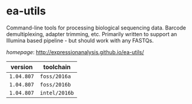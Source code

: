 # ea-utils

Command-line tools for processing biological sequencing data. Barcode demultiplexing, adapter trimming, etc.  Primarily written to support an Illumina based pipeline -  but should work with any FASTQs.

*homepage*: <http://expressionanalysis.github.io/ea-utils/>

version | toolchain
--------|----------
``1.04.807`` | ``foss/2016a``
``1.04.807`` | ``foss/2016b``
``1.04.807`` | ``intel/2016b``

